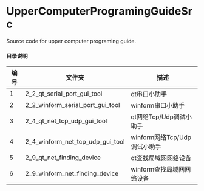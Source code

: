 # UpperComputerProgramingGuideSrc

Source code for upper computer programing guide.

#### 目录说明
| 编号 | 文件夹 | 描述 |
| ------ | ------ | ------ |
| 1 | 2_2_qt_serial_port_gui_tool | qt串口小助手 |
| 2 | 2_2_winform_serial_port_gui_tool | winform串口小助手 |
| 3 | 2_4_qt_net_tcp_udp_gui_tool | qt网络Tcp/Udp调试小助手 |
| 4 | 2_4_winform_net_tcp_udp_gui_tool | winform网络Tcp/Udp调试小助手 |
| 5 | 2_9_qt_net_finding_device | qt查找局域网网络设备 |
| 6 | 2_9_winform_net_finding_device | winform查找局域网网络设备 |

